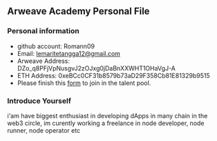 ## Arweave Academy Personal File

### Personal information

- github account: Romann09
- Email: lemaritetangga12@gmail.com
- Arweave Address: DZo_q8PFjVpNusgvJ2zOJxg0jDaBnXXWHT1OHaVgJ-A
- ETH Address: 0xeBCc0CF31b8579b73aD29F358Cb81E81329b9515
- Please finish this [form](https://docs.google.com/forms/d/e/1FAIpQLSfWA5fIIcBgmRppm3jNz5vmf9Mai_QMVil-2pO4r7YKn_Zhtw/viewform?usp=sf_link) to join in the talent pool.

### Introduce Yourself
 i'am have biggest enthusiast in developing dApps in many chain in the web3 circle, im curently working a freelance in node developer, node runner, node operator etc
